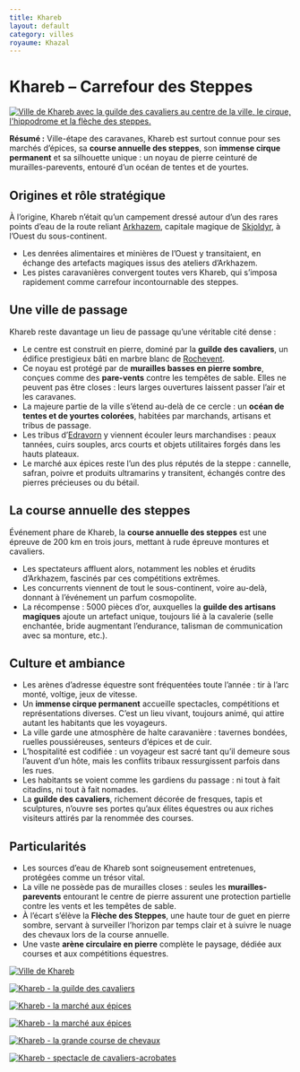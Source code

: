 ```yaml
---
title: Khareb
layout: default
category: villes
royaume: Khazal
---
```


# Khareb – Carrefour des Steppes  

<a href="../../images/khareb.png" class="glightbox right" data-gallery="khazal"
   data-title="Khareb, carrefour des steppes">
  <img src="../../images/khareb.png" alt="Ville de Khareb avec la guilde des cavaliers au centre de la ville, le cirque, l'hippodrome et la flèche des steppes."/>
</a>

**Résumé :** Ville-étape des caravanes, Khareb est surtout connue pour ses marchés d’épices, sa **course annuelle des steppes**, son **immense cirque permanent** et sa silhouette unique : un noyau de pierre ceinturé de murailles-parevents, entouré d’un océan de tentes et de yourtes.  

## Origines et rôle stratégique  
À l’origine, Khareb n’était qu’un campement dressé autour d’un des rares points d’eau de la route reliant [Arkhazem](../villes/arkhazem.md), capitale magique de [Skjoldyr](../royaumes/skjoldyr.md), à l’Ouest du sous-continent.  
- Les denrées alimentaires et minières de l’Ouest y transitaient, en échange des artefacts magiques issus des ateliers d’Arkhazem.  
- Les pistes caravanières convergent toutes vers Khareb, qui s’imposa rapidement comme carrefour incontournable des steppes.  

## Une ville de passage  
Khareb reste davantage un lieu de passage qu’une véritable cité dense :  
- Le centre est construit en pierre, dominé par la **guilde des cavaliers**, un édifice prestigieux bâti en marbre blanc de [Rochevent](../villes/rochevent.md).  
- Ce noyau est protégé par de **murailles basses en pierre sombre**, conçues comme des **pare-vents** contre les tempêtes de sable. Elles ne peuvent pas être closes : leurs larges ouvertures laissent passer l’air et les caravanes.  
- La majeure partie de la ville s’étend au-delà de ce cercle : un **océan de tentes et de yourtes colorées**, habitées par marchands, artisans et tribus de passage.  
- Les tribus d’[Edravorn](../royaumes/edravorn.md) y viennent écouler leurs marchandises : peaux tannées, cuirs souples, arcs courts et objets utilitaires forgés dans les hauts plateaux.  
- Le marché aux épices reste l’un des plus réputés de la steppe : cannelle, safran, poivre et produits ultramarins y transitent, échangés contre des pierres précieuses ou du bétail.  

## La course annuelle des steppes  
Événement phare de Khareb, la **course annuelle des steppes** est une épreuve de 200 km en trois jours, mettant à rude épreuve montures et cavaliers.  
- Les spectateurs affluent alors, notamment les nobles et érudits d’Arkhazem, fascinés par ces compétitions extrêmes.  
- Les concurrents viennent de tout le sous-continent, voire au-delà, donnant à l’événement un parfum cosmopolite.  
- La récompense : 5000 pièces d’or, auxquelles la **guilde des artisans magiques** ajoute un artefact unique, toujours lié à la cavalerie (selle enchantée, bride augmentant l’endurance, talisman de communication avec sa monture, etc.).  

## Culture et ambiance  
- Les arènes d’adresse équestre sont fréquentées toute l’année : tir à l’arc monté, voltige, jeux de vitesse.  
- Un **immense cirque permanent** accueille spectacles, compétitions et représentations diverses. C’est un lieu vivant, toujours animé, qui attire autant les habitants que les voyageurs.  
- La ville garde une atmosphère de halte caravanière : tavernes bondées, ruelles poussiéreuses, senteurs d’épices et de cuir.  
- L’hospitalité est codifiée : un voyageur est sacré tant qu’il demeure sous l’auvent d’un hôte, mais les conflits tribaux ressurgissent parfois dans les rues.  
- Les habitants se voient comme les gardiens du passage : ni tout à fait citadins, ni tout à fait nomades.  
- La **guilde des cavaliers**, richement décorée de fresques, tapis et sculptures, n’ouvre ses portes qu’aux élites équestres ou aux riches visiteurs attirés par la renommée des courses.  

## Particularités  
- Les sources d’eau de Khareb sont soigneusement entretenues, protégées comme un trésor vital.  
- La ville ne possède pas de murailles closes : seules les **murailles-parevents** entourant le centre de pierre assurent une protection partielle contre les vents et les tempêtes de sable.  
- À l’écart s’élève la **Flèche des Steppes**, une haute tour de guet en pierre sombre, servant à surveiller l’horizon par temps clair et à suivre le nuage des chevaux lors de la course annuelle.  
- Une vaste **arène circulaire en pierre** complète le paysage, dédiée aux courses et aux compétitions équestres.  

<div class="gallery">
  <a href="../../images/khareb.png" class="glightbox" data-gallery="Khazal" 
     data-title="Ville de Khareb" 
     data-description="La guilde des cavaliers au centre de la ville, le cirque, l'hippodrome et la flèche des steppes.">
    <img src="../../images/khareb.png" alt="Ville de Khareb"/>
  </a>

<a href="../../images/khareb-guilde-cavaliers.png" class="glightbox" data-gallery="Khazal"
data-title="Khareb - la guilde des cavaliers">
<img src="../../images/khareb-guilde-cavaliers.png" alt="Khareb - la guilde des cavaliers"/>
</a>

<a href="../../images/khareb-marche-epices.png" class="glightbox" data-gallery="Khazal"
data-title="Khareb - le marché aux épices">
<img src="../../images/khareb-marche-epices.png" alt="Khareb - la marché aux épices"/>
</a>

<a href="../../images/khareb-marche-epices-2.png" class="glightbox" data-gallery="Khazal"
data-title="Khareb - le marché aux épices une autre rue">
<img src="../../images/khareb-marche-epices-2.png" alt="Khareb - la marché aux épices"/>
</a>

<a href="../../images/khareb-course.png" class="glightbox" data-gallery="Khazal"
data-title="Khareb - la course de chevaux">
<img src="../../images/khareb-course.png" alt="Khareb - la grande course de chevaux"/>
</a>

<a href="../../images/khareb-cavaliers-acrobates.png" class="glightbox" data-gallery="Khazal"
data-title="Khareb - cavaliers acrobates">
<img src="../../images/khareb-cavaliers-acrobates.png" alt="Khareb - spectacle de cavaliers-acrobates"/>
</a>


</div>